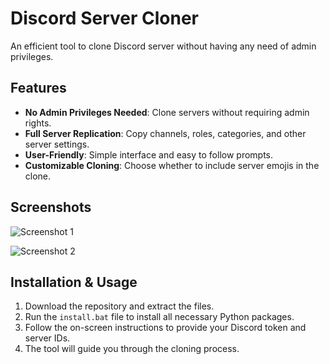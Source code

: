 # Discord Server Cloner    
An efficient tool to clone Discord server without having any need of admin privileges.       
      
## Features     
- **No Admin Privileges Needed**: Clone servers without requiring admin rights.   
- **Full Server Replication**: Copy channels, roles, categories, and other server settings. 
- **User-Friendly**: Simple interface and easy to follow prompts.
- **Customizable Cloning**: Choose whether to include server emojis in the clone.  
 
## Screenshots       
![Screenshot 1](https://media.discordapp.net/attachments/1281652598046462078/1283058516294373467/chrome_fTgRUXKW3c.png?ex=66e19cdc&is=66e04b5c&hm=de75be5b04ccf76df5a6c2b1418cdb078c4097795cd6f232c75753dd01e5baad&=&format=webp&quality=lossless)   
     
![Screenshot 2](https://media.discordapp.net/attachments/1281652598046462078/1283058459277004800/image.png?ex=66e19cce&is=66e04b4e&hm=312328f4d7be371f17202885c4b7cb3f67bca3a4543b5d7178fe346080a3e3ff&=&format=webp&quality=lossless&width=1184&height=676)     
     
   
## Installation & Usage    
1. Download the repository and extract the files.     
2. Run the `install.bat` file to install all necessary Python packages.  
3. Follow the on-screen instructions to provide your Discord token and server IDs.   
4. The tool will guide you through the cloning process.   